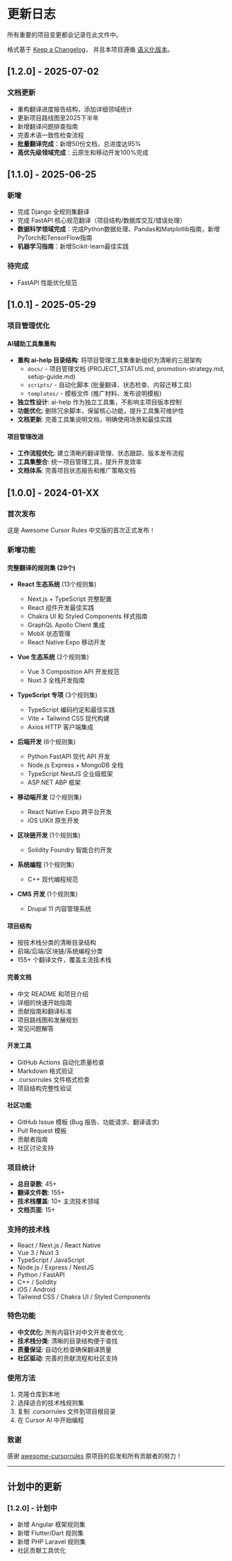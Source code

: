 # 更新日志

所有重要的项目变更都会记录在此文件中。

格式基于 [Keep a Changelog](https://keepachangelog.com/zh-CN/1.0.0/)，
并且本项目遵循 [语义化版本](https://semver.org/lang/zh-CN/)。

## [1.2.0] - 2025-07-02

### 文档更新
- 重构翻译进度报告结构，添加详细领域统计
- 更新项目路线图至2025下半年
- 新增翻译问题排查指南
- 完善术语一致性检查流程
- **批量翻译完成**：新增50份文档，总进度达95%
- **高优先级领域完成**：云原生和移动开发100%完成

## [1.1.0] - 2025-06-25

### 新增
- 完成 Django 全规则集翻译
- 完成 FastAPI 核心规范翻译（项目结构/数据库交互/错误处理）
- **数据科学领域完成**：完成Python数据处理、Pandas和Matplotlib指南，新增PyTorch和TensorFlow指南
- **机器学习指南**：新增Scikit-learn最佳实践

### 待完成
- FastAPI 性能优化规范

## [1.0.1] - 2025-05-29

### 项目管理优化

#### AI辅助工具集重构
- **重构 ai-help 目录结构**: 将项目管理工具集重新组织为清晰的三层架构
  - `docs/` - 项目管理文档 (PROJECT_STATUS.md, promotion-strategy.md, setup-guide.md)
  - `scripts/` - 自动化脚本 (批量翻译、状态检查、内容迁移工具)
  - `templates/` - 模板文件 (推广材料、发布说明模板)
- **独立性设计**: ai-help 作为独立工具集，不影响主项目版本控制
- **功能优化**: 删除冗余脚本，保留核心功能，提升工具集可维护性
- **文档更新**: 完善工具集说明文档，明确使用场景和最佳实践

#### 项目管理改进
- **工作流程优化**: 建立清晰的翻译管理、状态跟踪、版本发布流程
- **工具集整合**: 统一项目管理工具，提升开发效率
- **文档体系**: 完善项目状态报告和推广策略文档

## [1.0.0] - 2024-01-XX

### 首次发布

这是 Awesome Cursor Rules 中文版的首次正式发布！

### 新增功能

#### 完整翻译的规则集 (29个)
- **React 生态系统** (13个规则集)
  - Next.js + TypeScript 完整配置
  - React 组件开发最佳实践
  - Chakra UI 和 Styled Components 样式指南
  - GraphQL Apollo Client 集成
  - MobX 状态管理
  - React Native Expo 移动开发

- **Vue 生态系统** (2个规则集)
  - Vue 3 Composition API 开发规范
  - Nuxt 3 全栈开发指南

- **TypeScript 专项** (3个规则集)
  - TypeScript 编码约定和最佳实践
  - Vite + Tailwind CSS 现代构建
  - Axios HTTP 客户端集成

- **后端开发** (6个规则集)
  - Python FastAPI 现代 API 开发
  - Node.js Express + MongoDB 全栈
  - TypeScript NestJS 企业级框架
  - ASP.NET ABP 框架

- **移动端开发** (2个规则集)
  - React Native Expo 跨平台开发
  - iOS UIKit 原生开发

- **区块链开发** (1个规则集)
  - Solidity Foundry 智能合约开发

- **系统编程** (1个规则集)
  - C++ 现代编程规范

- **CMS 开发** (1个规则集)
  - Drupal 11 内容管理系统

#### 项目结构
- 按技术栈分类的清晰目录结构
- 前端/后端/区块链/系统编程分类
- 155+ 个翻译文件，覆盖主流技术栈

#### 完善文档
- 中文 README 和项目介绍
- 详细的快速开始指南
- 贡献指南和翻译标准
- 项目路线图和发展规划
- 常见问题解答

#### 开发工具
- GitHub Actions 自动化质量检查
- Markdown 格式验证
- .cursorrules 文件格式检查
- 项目结构完整性验证

#### 社区功能
- GitHub Issue 模板 (Bug 报告、功能请求、翻译请求)
- Pull Request 模板
- 贡献者指南
- 社区讨论支持

### 项目统计
- **总目录数**: 45+
- **翻译文件数**: 155+
- **技术栈覆盖**: 10+ 主流技术领域
- **文档页面**: 15+

### 支持的技术栈
- React / Next.js / React Native
- Vue 3 / Nuxt 3
- TypeScript / JavaScript
- Node.js / Express / NestJS
- Python / FastAPI
- C++ / Solidity
- iOS / Android
- Tailwind CSS / Chakra UI / Styled Components

### 特色功能
- **中文优化**: 所有内容针对中文开发者优化
- **技术栈分类**: 清晰的目录结构便于查找
- **质量保证**: 自动化检查确保翻译质量
- **社区驱动**: 完善的贡献流程和社区支持

### 使用方法
1. 克隆仓库到本地
2. 选择适合的技术栈规则集
3. 复制 .cursorrules 文件到项目根目录
4. 在 Cursor AI 中开始编程

### 致谢
感谢 [awesome-cursorrules](https://github.com/PatrickJS/awesome-cursorrules) 原项目的启发和所有贡献者的努力！

---

## 计划中的更新

### [1.2.0] - 计划中
- 新增 Angular 框架规则集
- 新增 Flutter/Dart 规则集
- 新增 PHP Laravel 规则集
- 社区贡献工具优化
